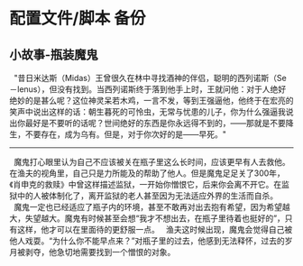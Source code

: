 # 配置文件/脚本 备份

## 小故事-瓶装魔鬼
&nbsp;&nbsp;"昔日米达斯（Midas）王曾很久在林中寻找酒神的伴侣，聪明的西列诺斯（Se－lenus），但没有找到。当西列诺斯终于落到他手上时，王就问他：对于人绝好绝妙的是甚么呢？这位神灵呆若木鸡，一言不发，等到王强逼他，他终于在宏亮的笑声中说出这样的话：朝生暮死的可怜虫，无常与忧患的儿子，你为什么强逼我说出你最好是不要听的话呢？世间绝好的东西是你永远得不到的，——那就是不要降生，不要存在，成为乌有。但是，对于你次好的是——早死。"  

---

&nbsp;&nbsp;魔鬼打心眼里认为自己不应该被关在瓶子里这么长时间，应该更早有人去救他。在渔夫的视角里，自己只是力所能及的帮助了他人。但是魔鬼足足关了300年，《肖申克的救赎》中曾这样描述监狱，一开始你憎恨它，后来你会离不开它。在监狱中的人被体制化了，离开监狱的老人甚至因为无法适应外界的生活而自杀。  
&nbsp;&nbsp;魔鬼一定也已经适应了瓶子内的环境，甚至不敢再对出去抱有希望，因为希望越大，失望越大。魔鬼有时候甚至会想“我才不想出去，在瓶子里待着也挺好的”，只有这样，他才可以在里面待的更舒服一点。
&nbsp;&nbsp;渔夫这时候出现，魔鬼会觉得自己被他人戏耍。“为什么你不能早点来？”对瓶子里的过去，他感到无法释怀，过去的岁月被剥夺，他急切地需要找到一个憎恨的对象。  
